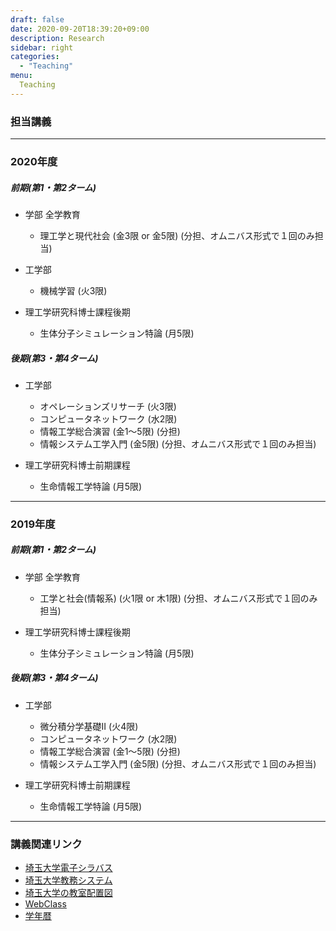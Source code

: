 ```yaml
---
draft: false
date: 2020-09-20T18:39:20+09:00
description: Research
sidebar: right
categories:
  - "Teaching"
menu:
  Teaching
---
```


### 担当講義

---

### 2020年度

##### 前期(第1・第2ターム)

- 学部 全学教育
    - 理工学と現代社会 (金3限 or 金5限) (分担、オムニバス形式で１回のみ担当)

- 工学部
    - 機械学習 (火3限)

- 理工学研究科博士課程後期
    - 生体分子シミュレーション特論 (月5限)

##### 後期(第3・第4ターム)

- 工学部
    - オペレーションズリサーチ (火3限)
    - コンピュータネットワーク (水2限)
    - 情報工学総合演習 (金1〜5限) (分担)
    - 情報システム工学入門 (金5限) (分担、オムニバス形式で１回のみ担当)

- 理工学研究科博士前期課程
    - 生命情報工学特論 (月5限)

---

### 2019年度

##### 前期(第1・第2ターム)

- 学部 全学教育
    - 工学と社会(情報系) (火1限 or 木1限) (分担、オムニバス形式で１回のみ担当)

- 理工学研究科博士課程後期
    - 生体分子シミュレーション特論 (月5限)

##### 後期(第3・第4ターム)

- 工学部
    - 微分積分学基礎II (火4限)
    - コンピュータネットワーク (水2限)
    - 情報工学総合演習 (金1〜5限) (分担)
    - 情報システム工学入門 (金5限) (分担、オムニバス形式で１回のみ担当)

- 理工学研究科博士前期課程
    - 生命情報工学特論 (月5限)

---

### 講義関連リンク

- [埼玉大学電子シラバス](http://syllabus.saitama-u.ac.jp/portal/public/syllabus/)
- [埼玉大学教務システム](https://risyu.saitama-u.ac.jp/portal/Login.aspx)
- [埼玉大学の教室配置図](http://www.saitama-u.ac.jp/general/lease/schoolroom/)
- [WebClass](https://webclass.gks.saitama-u.ac.jp/webclass/tool/saitama/teacher_login.php)
- [学年暦](http://park.saitama-u.ac.jp/~zengaku/gakunenreki.pdf)

